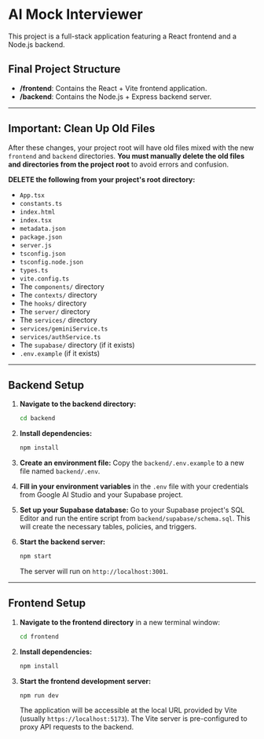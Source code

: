 # AI Mock Interviewer

This project is a full-stack application featuring a React frontend and a Node.js backend.

## Final Project Structure

- **/frontend**: Contains the React + Vite frontend application.
- **/backend**: Contains the Node.js + Express backend server.

---

## Important: Clean Up Old Files

After these changes, your project root will have old files mixed with the new `frontend` and `backend` directories. **You must manually delete the old files and directories from the project root** to avoid errors and confusion.

**DELETE the following from your project's root directory:**

- `App.tsx`
- `constants.ts`
- `index.html`
- `index.tsx`
- `metadata.json`
- `package.json`
- `server.js`
- `tsconfig.json`
- `tsconfig.node.json`
- `types.ts`
- `vite.config.ts`
- The `components/` directory
- The `contexts/` directory
- The `hooks/` directory
- The `server/` directory
- The `services/` directory
- `services/geminiService.ts`
- `services/authService.ts`
- The `supabase/` directory (if it exists)
- `.env.example` (if it exists)

---

## Backend Setup

1.  **Navigate to the backend directory:**
    ```sh
    cd backend
    ```

2.  **Install dependencies:**
    ```sh
    npm install
    ```

3.  **Create an environment file:**
    Copy the `backend/.env.example` to a new file named `backend/.env`.

4.  **Fill in your environment variables** in the `.env` file with your credentials from Google AI Studio and your Supabase project.

5.  **Set up your Supabase database:**
    Go to your Supabase project's SQL Editor and run the entire script from `backend/supabase/schema.sql`. This will create the necessary tables, policies, and triggers.

6.  **Start the backend server:**
    ```sh
    npm start
    ```
    The server will run on `http://localhost:3001`.

---

## Frontend Setup

1.  **Navigate to the frontend directory** in a new terminal window:
    ```sh
    cd frontend
    ```

2.  **Install dependencies:**
    ```sh
    npm install
    ```

3.  **Start the frontend development server:**
    ```sh
    npm run dev
    ```
    The application will be accessible at the local URL provided by Vite (usually `https://localhost:5173`). The Vite server is pre-configured to proxy API requests to the backend.